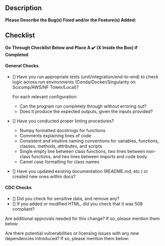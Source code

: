 ## Description
**Please Describe the Bug(s) Fixed and/or the Feature(s) Added:**

## Checklist

**Go Through Checklist Below and Place A :heavy_check_mark: (X Inside the Box) if Completed**

#### General Checks

* [] Have you run appropriate tests (unit/integration/end-to-end) to check logic across run environments (Conda/Docker/Singularity on Scicomp/AWS/NF Tower/Local)?

    
    For each relevant configuration:

    * Can the program run completely through without erroring out?
    * Does it produce the expected outputs, given the inputs provided? 

* [] Have you conducted proper linting procedures?
    * Numpy formatted docstrings for functions
    * Comments explaining lines of code
    * Consistent and intuitive naming conventions for variables, functions, classes, methods, attributes, and scripts
    * Single empty line between class functions, two lines between non-class functions, and two lines between imports and code body
    * Camel case formatting for class names

* [] Have you updated existing documentation (README.md, etc.) or created new ones within docs?

#### CDC Checks

* [] Did you check for sensitive data, and remove any?
* [] If you added or modified HTML, did you check that it was 508 compliant?

Are additional approvals needed for this change? If so, please mention them below:

Are there potential vulnerabilities or licensing issues with any new dependencies introduced? If so, please mention them below:




